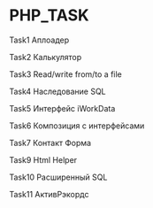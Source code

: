 # PHP_TASK
Task1    Аплоадер

Task2    Калькулятор

Task3    Read/write from/to a file

Task4    Наследование SQL

Task5    Интерфейс iWorkData

Task6    Композиция с интерфейсами

Task7    Контакт Форма

Task9    Html Helper

Task10   Расширенный SQL

Task11   АктивРэкордс
